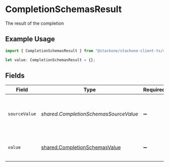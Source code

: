 # CompletionSchemasResult

The result of the completion

## Example Usage

```typescript
import { CompletionSchemasResult } from "@stackone/stackone-client-ts/sdk/models/shared";

let value: CompletionSchemasResult = {};
```

## Fields

| Field                                                                                 | Type                                                                                  | Required                                                                              | Description                                                                           |
| ------------------------------------------------------------------------------------- | ------------------------------------------------------------------------------------- | ------------------------------------------------------------------------------------- | ------------------------------------------------------------------------------------- |
| `sourceValue`                                                                         | *shared.CompletionSchemasSourceValue*                                                 | :heavy_minus_sign:                                                                    | The original result status from the provider before normalization.                    |
| `value`                                                                               | [shared.CompletionSchemasValue](../../../sdk/models/shared/completionschemasvalue.md) | :heavy_minus_sign:                                                                    | The StackOne unified result status.                                                   |